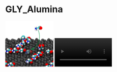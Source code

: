 # GLY_Alumina

[//]: <> (figs)

<img src="aa.jpg" width=30% height=30%>



<video src="GLY_Alumina.mp4" width=180/>




The zip file contains essential files to run metadynamics simulations of Glycine adsorption on the alumina/water interfaces.

Software: GROMACS-2016.3, PLUMED-2.3.2


#### To read the paper, please visit:
Preprint: [https://doi.org/10.26434/chemrxiv-2024-qjq83](https://doi.org/10.26434/chemrxiv-2024-qjq83)

Publication: []()

